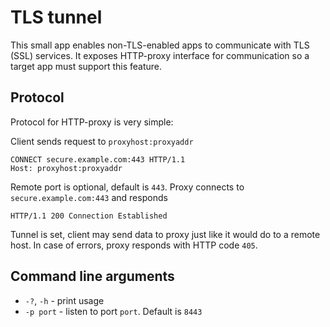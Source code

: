 TLS tunnel
==========

This small app enables non-TLS-enabled apps to communicate with TLS (SSL) services. It exposes HTTP-proxy interface for communication so a target app must support this feature.

Protocol
--------

Protocol for HTTP-proxy is very simple:

Client sends request to `proxyhost:proxyaddr`

```
CONNECT secure.example.com:443 HTTP/1.1
Host: proxyhost:proxyaddr
```

Remote port is optional, default is `443`.
Proxy connects to `secure.example.com:443` and responds

```
HTTP/1.1 200 Connection Established
```

Tunnel is set, client may send data to proxy just like it would do to a remote host.
In case of errors, proxy responds with HTTP code `405`.

Command line arguments
----------------------

  * `-?`, `-h` - print usage
  * `-p port` - listen to port `port`. Default is `8443`